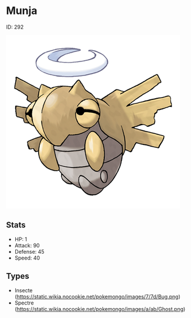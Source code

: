 # Munja


ID: 292

![](https://raw.githubusercontent.com/PokeAPI/sprites/master/sprites/pokemon/other/official-artwork/292.png "Munja")

## Stats


 - HP: 1
 - Attack: 90
 - Defense: 45
 - Speed: 40

## Types


 - Insecte (https://static.wikia.nocookie.net/pokemongo/images/7/7d/Bug.png)
 - Spectre (https://static.wikia.nocookie.net/pokemongo/images/a/ab/Ghost.png)
